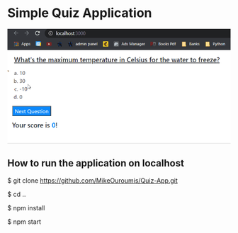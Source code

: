 # Simple Quiz Application

![checkbox animation](https://github.com/MikeOuroumis/Quiz-App/blob/master/resources/quiz-app-gif.gif)

## How to run the application on localhost

$ git clone https://github.com/MikeOuroumis/Quiz-App.git

$ cd ..

$ npm install

$ npm start
